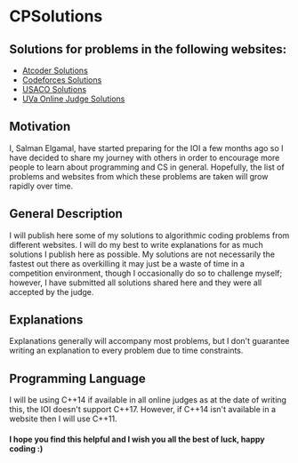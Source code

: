 # CPSolutions

## Solutions for problems in the following websites:
* [Atcoder Solutions](./Atcoder)
* [Codeforces Solutions](./CF)
* [USACO Solutions](./USACO)
* [UVa Online Judge Solutions](./UVa)

## Motivation
I, Salman Elgamal, have started preparing for the IOI a few months ago so I have decided to share my journey with others in order to encourage more people to learn about programming and CS in general. Hopefully, the list of problems and websites from which these problems are taken will grow rapidly over time.

## General Description
I will publish here some of my solutions to algorithmic coding problems from different websites. I will do my best to write explanations for as much solutions I publish here as possible. My solutions are not necessarily the fastest out there as overkilling it may just be a waste of time in a competition environment, though I occasionally do so to challenge myself; however, I have submitted all solutions shared here and they were all accepted by the judge. 

## Explanations
Explanations generally will accompany most problems, but I don't guarantee writing an explanation to every problem due to time constraints.

## Programming Language
I will be using C++14 if available in all online judges as at the date of writing this, the IOI doesn't support C++17. However, if C++14 isn't available in a website then I will use C++11.

#### I hope you find this helpful and I wish you all the best of luck, happy coding :)
